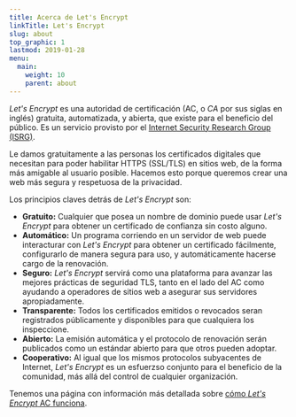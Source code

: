 ```yaml
---
title: Acerca de Let's Encrypt
linkTitle: Let's Encrypt
slug: about
top_graphic: 1
lastmod: 2019-01-28
menu:
  main:
    weight: 10
    parent: about
---
```


_Let's Encrypt_ es una autoridad de certificación (AC, o _CA_ por sus siglas en inglés) gratuita, automatizada, y abierta, que existe para el beneficio del público. Es un servicio provisto por el [Internet Security Research Group (ISRG)](https://abetterinternet.org/).

Le damos gratuitamente a las personas los certificados digitales que necesitan para poder habilitar HTTPS (SSL/TLS) en sitios web, de la forma más amigable al usuario posible. Hacemos esto porque queremos crear una web más segura y respetuosa de la privacidad.

Los principios claves detrás de _Let's Encrypt_ son:

* **Gratuito:** Cualquier que posea un nombre de dominio puede usar _Let's Encrypt_ para obtener un certificado de confianza sin costo alguno.
* **Automático:** Un programa corriendo en un servidor de web puede interacturar con _Let's Encrypt_ para obtener un certificado fácilmente, configurarlo de manera segura para uso, y automáticamente hacerse cargo de la renovación.
* **Seguro:** _Let's Encrypt_ servirá como una plataforma para avanzar las mejores prácticas de seguridad TLS, tanto en el lado del AC como ayudando a operadores de sitios web a asegurar sus servidores apropiadamente.
* **Transparente:** Todos los certificados emitidos o revocados seran registrados públicamente y disponibles para que cualquiera los inspeccione.
* **Abierto:** La emisión automática y el protocolo de renovación serán publicados como un estándar abierto para que otros pueden adoptar.
* **Cooperativo:** Al igual que los mismos protocolos subyacentes de Internet, _Let's Encrypt_ es un esfuerzso conjunto para el beneficio de la comunidad, más allá del control de cualquier organización.

Tenemos una página con información más detallada sobre [cómo _Let's Encrypt_ AC funciona](/how-it-works).
